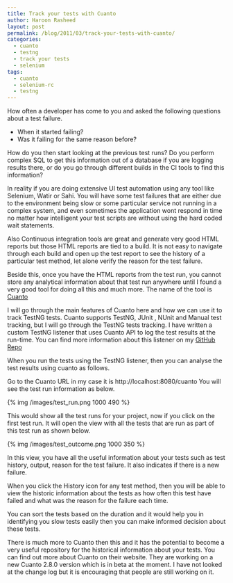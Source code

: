 ```yaml
---
title: Track your tests with Cuanto
author: Haroon Rasheed
layout: post
permalink: /blog/2011/03/track-your-tests-with-cuanto/
categories:
  - cuanto
  - testng
  - track your tests
  - selenium
tags:
  - cuanto
  - selenium-rc
  - testng
---
```

How often a developer has come to you and asked the following questions about a test failure. 


* When it started failing?
* Was it failing for the same reason before?


How do you then start looking at the previous test runs? Do you perform complex SQL to get this information out of a database if you are logging results there, or do you go through different builds in the CI tools to find this information?

In reality if you are doing extensive UI test automation using any tool like Selenium, Watir or Sahi. You will have some test failures that are either due to the environment being slow or some particular service not running in a complex system, and even sometimes the application wont respond in time no matter how intelligent your test scripts are without using the hard coded wait statements. 

Also Continuous integration tools are great and generate very good HTML reports but those HTML reports are tied to a build. It is not easy to navigate through each build and open up the test report to see the history of a particular test method, let alone verify the reason for the test failure. 

Beside this, once you have the HTML reports from the test run, you cannot store any analytical information about that test run anywhere until I found a very good tool for doing all this and much more. The name of the tool is [ Cuanto ][1]

I will go through the main features of Cuanto here and how we can use it to track TestNG tests. Cuanto supports TestNG, JUnit , NUnit and Manual test tracking, but I will go through the TestNG tests tracking. I have written a custom TestNG listener that uses Cuanto API to log the test results at the run-time. You can find more information about this listener on my [GitHub Repo][2]

When you run the tests using the TestNG listener, then you can analyse the test results using cuanto as follows.

Go to the Cuanto URL in my case it is http://localhost:8080/cuanto
You will see the test run information as below. 

{% img /images/test_run.png 1000 490 %}

This would show all the test runs for your project, now if you click on the first test run. It will open the view with all the tests that are run as part of this test run as shown below.

{% img /images/test_outcome.png 1000 350 %}

In this view, you have all the useful information about your tests such as test history, output, reason for the test failure. It also indicates if there is a new failure. 

When you click the History icon for any test method, then you will be able to view the historic information about the tests as how often this test have failed and what was the reason for the failure each time. 

You can sort the tests based on the duration and it would help you in identifying you slow tests easily then you can make informed decision about these tests. 

There is much more to Cuanto then this and it has the potential to become a very useful repository for the historical information about your tests.
You can find out more about Cuanto on their website. They are working on a new Cuanto 2.8.0 version which is in beta at the moment. I have not looked at the change log but it is encouraging that people are still working on it.

 [1]: http://www.trackyourtests.com/
 [2]: https://github.com/haroonzone/cuanto-testng-listener